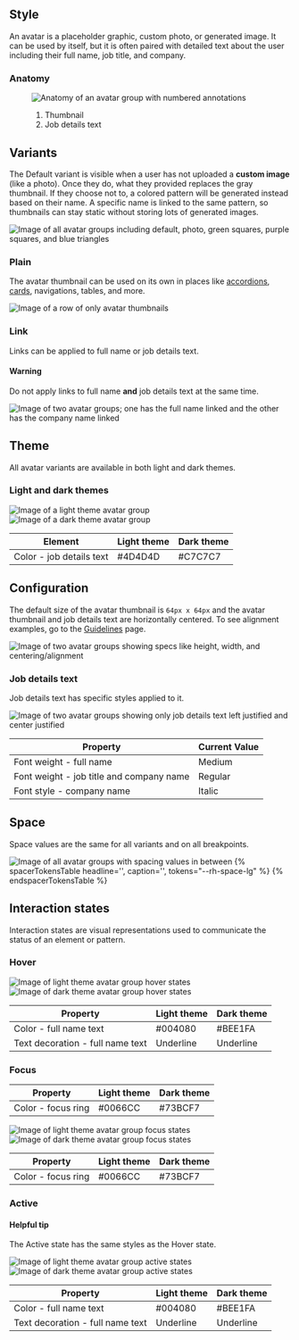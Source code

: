 ## Style

An avatar is a placeholder graphic, custom photo, or generated image. It can 
be used by itself, but it is often paired with detailed text about the user 
including their full name, job title, and company.

### Anatomy

<figure>
  <uxdot-example width-adjustment="239px">
    <img src="{{ '../avatar-anatomy.png' | url }}" alt="Anatomy of an avatar group with numbered annotations">
  </uxdot-example>
  <figcaption>
    <ol>
      <li>Thumbnail</li>
      <li>Job details text</li>
    </ol>
  </figcaption>
 </figure>

## Variants

The Default variant is visible when a user has not uploaded a **custom image** 
(like a photo). Once they do, what they provided replaces the gray thumbnail. 
If they choose not to, a colored pattern will be generated instead based on 
their name. A specific name is linked to the same pattern, so thumbnails can 
stay static without storing lots of generated images.

<uxdot-example width-adjustment="651px">
  <img src="{{ '../avatar-variations.png' | url }}" alt="Image of all avatar groups including default, photo, green squares, purple squares, and blue triangles">
</uxdot-example>

### Plain

The avatar thumbnail can be used on its own in places like 
[accordions](https://ux.redhat.com/elements/accordion/), 
[cards](https://ux.redhat.com/elements/card/), navigations, tables, and more.

<uxdot-example width-adjustment="576px">
  <img src="{{ '../avatar-plain.png' | url }}" alt="Image of a row of only avatar thumbnails">
</uxdot-example>

### Link

Links can be applied to full name or job details text.

<rh-alert state="warning">
  <h4 slot="header">Warning</h4>
  <p>Do not apply links to full name <strong>and</strong> job details text at the same time.</p>
</rh-alert>

<uxdot-example width-adjustment="706px">
  <img src="{{ '../avatar-links.png' | url }}" alt="Image of two avatar groups; one has the full name linked and the other has the company name linked">
</uxdot-example>

## Theme

All avatar variants are available in both light and dark themes.

### Light and dark themes

<uxdot-example width-adjustment="239px">
  <img src="{{ '../avatar-theme-light.png' | url }}" alt="Image of a light theme avatar group">
</uxdot-example>

<uxdot-example color-palette="darkest" width-adjustment="239px">
  <img src="{{ '../avatar-theme-dark.png' | url }}" alt="Image of a dark theme avatar group">
</uxdot-example>

<rh-table>
  <table>
    <thead>
      <tr>
        <th scope="col" data-label="Element">Element</th>
        <th scope="col" data-label="Light theme">Light theme</th>
        <th scope="col" data-label="Dark theme">Dark theme</th>
      </tr>
    </thead>
    <tbody>
      <tr>
        <td data-label="Element">Color - job details text</td>
        <td data-label="Light theme">#4D4D4D</td>
        <td data-label="Dark theme">#C7C7C7</td>
      </tr>
    </tbody>
  </table>
</rh-table>

## Configuration

The default size of the avatar thumbnail is `64px x 64px` and the avatar 
thumbnail and job details text are horizontally centered. To see alignment 
examples, go to the 
[Guidelines](https://ux.redhat.com/elements/avatar/guidelines/) page.

<uxdot-example width-adjustment="463px">
  <img src="{{ '../avatar-configuration.png' | url }}" alt="Image of two avatar groups showing specs like height, width, and centering/alignment">
</uxdot-example>

### Job details text

Job details text has specific styles applied to it.

<uxdot-example width-adjustment="546px">
  <img src="{{ '../avatar-job-details-text.png' | url }}" alt="Image of two avatar groups showing only job details text left justified and center justified">
</uxdot-example>

<rh-table>
  <table>
    <thead>
      <tr>
        <th scope="col" data-label="Property">Property</th>
        <th scope="col" data-label="Current Value">Current Value</th>
      </tr>
    </thead>
    <tbody>
      <tr>
        <td data-label="Property">Font weight - full name</td>
        <td data-label="Current Value">Medium</td>
      </tr>
      <tr>
        <td data-label="Property">Font weight - job title and company name</td>
        <td data-label="Current Value">Regular</td>
      </tr>
      <tr>
        <td data-label="Property">Font style - company name</td>
        <td data-label="Current Value">Italic</td>
      </tr>
    </tbody>
  </table>
</rh-table>

## Space
 
Space values are the same for all variants and on all breakpoints.

<uxdot-example width-adjustment="570px">
  <img src="{{ '../avatar-space.png' | url }}" alt="Image of all avatar groups with spacing values in between">
</uxdot-example>

<rh-table>
  {% spacerTokensTable 
      headline='',
      caption='',
      tokens="--rh-space-lg" %}
  {% endspacerTokensTable %}
</rh-table>

## Interaction states

Interaction states are visual representations used to communicate the status of an element or pattern.

### Hover

<uxdot-example width-adjustment="293px">
  <img src="{{ '../avatar-interaction-state-hover-theme-light.png' | url }}" alt="Image of light theme avatar group hover states">
</uxdot-example>

<uxdot-example color-palette="darkest" width-adjustment="293px">
  <img src="{{ '../avatar-interaction-state-hover-theme-dark.png' | url }}" alt="Image of dark theme avatar group hover states">
</uxdot-example>

<rh-table>
  <table>
    <thead>
      <tr>
        <th scope="col" data-label="Property">Property</th>
        <th scope="col" data-label="Light theme">Light theme</th>
        <th scope="col" data-label="Dark theme">Dark theme</th>
      </tr>
    </thead>
    <tbody>
      <tr>
        <td data-label="Property">Color - full name text</td>
        <td data-label="Light theme">#004080</td>
        <td data-label="Dark theme">#BEE1FA</td>
      </tr>
      <tr>
        <td data-label="Property">Text decoration - full name text</td>
        <td data-label="Light theme">Underline</td>
        <td data-label="Dark theme">Underline</td>
      </tr>
    </tbody>
  </table>
</rh-table>

### Focus

<rh-table>
  <table>
    <thead>
      <tr>
        <th scope="col" data-label="Property">Property</th>
        <th scope="col" data-label="Light theme">Light theme</th>
        <th scope="col" data-label="Dark theme">Dark theme</th>
      </tr>
    </thead>
    <tbody>
      <tr>
        <td data-label="Property">Color - focus ring</td>
        <td data-label="Light theme">#0066CC</td>
        <td data-label="Dark theme">#73BCF7</td>
      </tr>
    </tbody>
  </table>
</rh-table>


<uxdot-example width-adjustment="293px">
  <img src="{{ '../avatar-interaction-state-focus-theme-light.png' | url }}" alt="Image of light theme avatar group focus states">
</uxdot-example>

<uxdot-example color-palette="darkest" width-adjustment="293px">
  <img src="{{ '../avatar-interaction-state-focus-theme-dark.png' | url }}" alt="Image of dark theme avatar group focus states">
</uxdot-example>

<rh-table>
  <table>
    <thead>
      <tr>
        <th scope="col" data-label="Property">Property</th>
        <th scope="col" data-label="Light theme">Light theme</th>
        <th scope="col" data-label="Dark theme">Dark theme</th>
      </tr>
    </thead>
    <tbody>
      <tr>
        <td data-label="Property">Color - focus ring</td>
        <td data-label="Light theme">#0066CC</td>
        <td data-label="Dark theme">#73BCF7</td>
      </tr>
    </tbody>
  </table>
</rh-table>


### Active

<rh-alert state="info">
  <h4 slot="header">Helpful tip</h4>
  <p>The Active state has the same styles as the Hover state.</p>
</rh-alert>

<uxdot-example width-adjustment="293px">
  <img src="{{ '../avatar-interaction-state-active-theme-light.png' | url }}" alt="Image of light theme avatar group active states">
</uxdot-example>

<uxdot-example color-palette="darkest" width-adjustment="293px">
  <img src="{{ '../avatar-interaction-state-active-theme-dark.png' | url }}" alt="Image of dark theme avatar group active states">
</uxdot-example>

<rh-table>
  <table>
    <thead>
      <tr>
        <th scope="col" data-label="Property">Property</th>
        <th scope="col" data-label="Light theme">Light theme</th>
        <th scope="col" data-label="Dark theme">Dark theme</th>
      </tr>
    </thead>
    <tbody>
      <tr>
        <td data-label="Property">Color - full name text</td>
        <td data-label="Light theme">#004080</td>
        <td data-label="Dark theme">#BEE1FA</td>
      </tr>
      <tr>
        <td data-label="Property">Text decoration - full name text</td>
        <td data-label="Light theme">Underline</td>
        <td data-label="Dark theme">Underline</td>
      </tr>
    </tbody>
  </table>
</rh-table>


